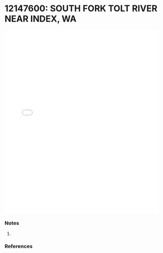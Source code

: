 # 12147600: SOUTH FORK TOLT RIVER NEAR INDEX, WA

<iframe src="/_static/stations/12147600_fdc.html" width="100%" height="600" frameborder="0"></iframe>

### Notes
1. 

### References

